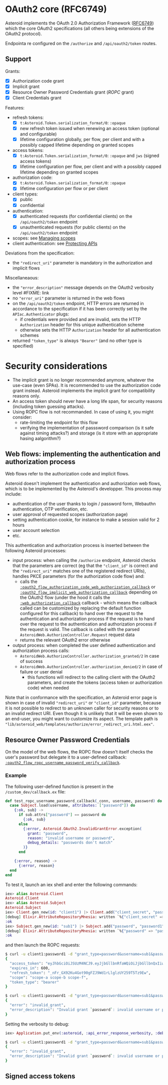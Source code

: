 # OAuth2 core (RFC6749)

Asteroid implements the OAuth 2.0 Authorization Framework
([RFC6749](https://tools.ietf.org/html/rfc6749)) which the core OAuth2 specifications (all
others being extensions of the OAuth2 protocol).

Endpointa re configured on the `/authorize` and `/api/oauth2/token` routes.

## Support

Grants:
- [x] Authorization code grant
- [x] Implicit grant
- [x] Resource Owner Password Credentials grant (*ROPC* grant)
- [x] Client Credentials grant

Features:
- refresh tokens:
  - [x] `t:Asteroid.Token.serialization_format/0`: `:opaque`
  - [x] new refresh token issued when renewing an access token (optional and configurable)
  - [x] lifetime configuration globally, per flow, per client and with a possibly capped lifetime
  depending on granted scopes
- access tokens:
  - [x] `t:Asteroid.Token.serialization_format/0`: `:opaque` and `jws` (signed access tokens)
  - [x] lifetime configuration per flow, per client and with a possibly capped lifetime
  depending on granted scopes
- authorization code:
  - [x] `t:Asteroid.Token.serialization_format/0`: `:opaque`
  - [x] lifetime configuration per flow or per client
- client types:
  - [x] public
  - [x] confidential
- authentication:
  - [x] authenticated requests (for confidential clients) on the `/api/oauth2/token` endpoint
  - [x] unauthenticated requests (for public clients) on the `/api/oauth2/token` endpoint
- scopes: see [Managing scopes](managing-scopes.html)
- client authentication: see [Protecting APIs](protecting-apis.html)

Deviations from the specification:
- the `"redirect_uri"` parameter is mandatory in the authorization and implicit flows

Miscellaneaous:
- the `"error_description"` message depends on the OAuth2 verbosity level #FIXME: link
- no `"error_uri"` parameter is returned in the web flows
- on the `/api/oauth2/token` endpoint, HTTP errors are returned in accordance to the
specification if it has been correctly set by the `APIac.Authenticator` plugs:
  - if credentials were provided and are invalid, sets the HTTP `Authorization` header for this
  unique authentication scheme
  - otherwise sets the HTTP `Authorization` header for all authentication schemes
- returned `"token_type"` is always `"Bearer"` (and no other type is specified)

# Security considerations

- The implicit grant is no longer recommended anymore, whatever the use-case (even SPAs).
It is recommended to use the authorization code grant instead. Asteroid implements the implicit
grant for
compatibility reasons only.
- An access token should never have a long life span, for security reasons (including token
guessing attacks).
- Using ROPC flow is not recommanded. In case of using it, you might consider:
  - rate-limiting the endpoint for this flow
  - verifying the implementation of passsword comparison (is it safe against timing attacks?)
  and storage (is it store with an appropriate hasing aalgorithm?)

## Web flows: implementing the authentication and authorization process

Web flows refer to the authorization code and implicit flows.

Asteroid doesn't implement the authentication and authorization web flows, which is to be
implemented by the Asteroid's developper. This process may include:
- authentication of the user thanks to login / password form, Webauthn authentication, OTP
verification, etc.
- user approval of requested scopes (authorization page)
- setting authentication cookie, for instance to make a session valid for 2 hours
- user account selection
- etc.

This authentication and authorization process is inserted between the following Asteroid
processes:
- input process: when calling the `/authorize` endpoint, Asteroid checks that the parameters are
correct (eg that the `"client_id"` is correct and the `"redirect_uri"` matches one of the
registered redirect URIs), handles PKCE parameters (for the authorization code flow) and:
  - calls the
  [`:oauth2_flow_authorization_code_web_authorization_callback`](Asteroid.Config.html#module-oauth2_flow_authorization_code_web_authorization_callback)
  or
  [`:oauth2_flow_implicit_web_authorization_callback`](Asteroid.Config.html#module-oauth2_flow_implicit_web_authorization_callback)
  depending on the OAuth2 flow (under the hood it calls the
  [`:web_authorization_callback`](Asteroid.Config.html#module-web_authorization_callback)
  callback - which means the callback called can be customized by replacing the default function
  configured for this callback)
  to hand over the request to the authentication and authorization process if the request is
  to hand over the request to the authentication and authorization process if the request is
  valid. The callback is called with the parsed
  `AsteroidWeb.AuthorizeController.Request` request data
  - returns the relevant OAuth2 error otherwise
- output process: when completed the user defined authentication and authorization process calls:
  - `AsteroidWeb.AuthorizeController.authorization_granted/2` in case of success
  - `AsteroidWeb.AuthorizeController.authorization_denied/2` in case of failure or user denial
    - this functions will redirect to the calling client with the OAuth2 parameters, and create
    the tokens (access token or authorization code) when needed

Note that in conformance with the specification, an Asteroid error page is shown in case of
invalid `"redirect_uri"` or `"client_id"` parameter, because it is not possible to redirect to
an unknown caller for security reasons or to an invalid redirect URI. Even though it is unlikely
that it will be even shown to an end-user, you might want to customize its aspect. The template
path is `"lib/asteroid_web/templates/authorize/error_redirect_uri.html.eex"`.

## Resource Owner Password Credentials

On the model of the web flows, the ROPC flow doesn't itself checks the user's password but
delegate it to a user-defined callback:
[`:oauth2_flow_ropc_username_password_verify_callback`](Asteroid.Config.html#module-oauth2_flow_ropc_username_password_verify_callback).

### Example

The following user-defined function is present in the `/custom_dev/callback.ex` file:

```elixir
def test_ropc_username_password_callback(_conn, username, password) do
  case Subject.load(username, attributes: ["password"]) do
    {:ok, sub} ->
      if sub.attrs["password"] == password do
        {:ok, sub}
      else
        {:error, Asteroid.OAuth2.InvalidGrantError.exception(
          grant: "password",
          reason: "invalid username or password",
          debug_details: "passwords don't match"
        )}
      end

    {:error, reason} ->
      {:error, reason}
  end
end
```

To test it, launch an iex shell and enter the following commands:

```elixir
iex> alias Asteroid.Client
Asteroid.Client
iex> alias Asteroid.Subject
Asteroid.Subject
iex> Client.gen_new(id: "client1") |> Client.add("client_secret", "password1") |> Client.add("grant_types", ["password"]) |> Client.store()
[debug] Elixir.AttributeRepositoryMnesia: written `%{"client_secret" => "password1", "grant_types" => ["password"]}` for resource_id `"client1"` of instance client
:ok
iex> Subject.gen_new(id: "sub1") |> Subject.add("password", "password1") |> Subject.store()
[debug] Elixir.AttributeRepositoryMnesia: written `%{"password" => "password1"}` for resource_id `"sub1"` of instance subject
:ok
```

and then launch the ROPC requests:

```bash
$ curl -u client1:password1 -d "grant_type=password&username=sub1&password=password1" http://localhost:4000/api/oauth2/token | jq
{
  "access_token": "eyJhbGciOiJSUzM4NCJ9.eyJjbGllbnRfaWQiOiJjbGllbnQxIiwiZXhwIjoxNTYxMDQ2MTQyLCJpYXQiOjE1NjEwNDU1NDIsImlzcyI6Imh0dHA6Ly9sb2NhbGhvc3Q6NDAwMCIsInNjb3BlIjpbInNjb3BlLWEiLCJzY29wZS1iIiwic2NvcGUtZiJdLCJzdWIiOiJzdWIxIn0.YfPVdERzEFbsp8HJD-86Zg41zbt1jlvV1hIr2nhDNHNTQundMKeW8rLZp1KVk1xfEDUK8jKfgnuV_G-68ACSMk03SBng4FjByVa7slLrStNCdQoSK0F1XTxjv4z94f1ScZ8zB3dQoDKaWjB83-ZFBGsdghCFSEs31yZaOt3OebgoiVrEoNjjzEc_vqhU8zD4m4HrJxCOEFYYSs4ql-nTMePTH5_ii7qH9G9PcOYXZcf-KtisFd3cYjGivybjT_CH0fBnFEsyBGu38MIKpm1i8lJ6fiNlDXRPZV-1hhcbrQ9xRe-pt-cS34ulLo2LttwssOBknqz2rJGHYg7ybSPKPQ",
  "expires_in": 600,
  "refresh_token": "_nFr_GX92Ku4Got90gFZJ9Wd1rLlglzUY259T5Tz9Ew",
  "scope": "scope-a scope-b scope-f",
  "token_type": "bearer"
}

$ curl -u client1:password1 -d "grant_type=password&username=sub1&password=wrongpassword" http://localhost:4000/api/oauth2/token | jq
{
  "error": "invalid_grant",
  "error_description": "Invalid grant `password`: invalid username or password"
}
```

Setting the verbosity to debug:

```elixir
iex> Application.put_env(:asteroid, :api_error_response_verbosity, :debug)
```

```bash
$ curl -u client1:password1 -d "grant_type=password&username=sub1&password=wrongpassword" http://localhost:4000/api/oauth2/token | jq
{
  "error": "invalid_grant",
  "error_description": "Invalid grant `password`: invalid username or password (passwords don't match)"
}
```

## Signed access tokens
